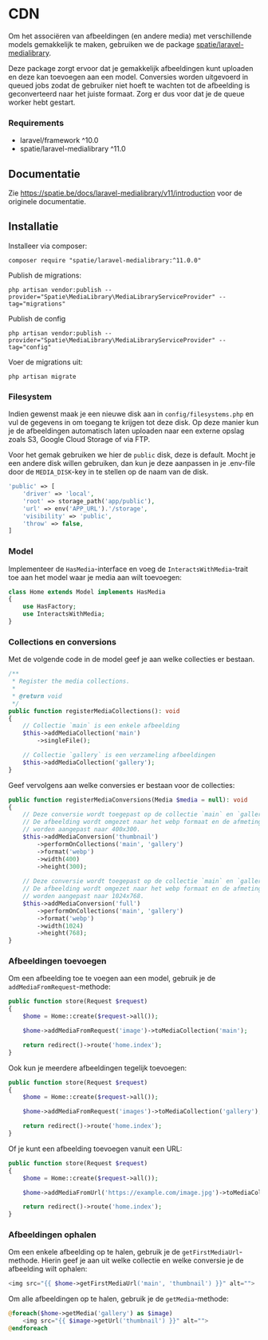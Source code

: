 # CDN
Om het associëren van afbeeldingen (en andere media) met verschillende models
gemakkelijk te maken, gebruiken we de package [spatie/laravel-medialibrary](https://github.com/spatie/laravel-medialibrary/tree/main).

Deze package zorgt ervoor dat je gemakkelijk afbeeldingen kunt uploaden en deze kan
toevoegen aan een model. Conversies worden uitgevoerd in queued jobs zodat de gebruiker
niet hoeft te wachten tot de afbeelding is geconverteerd naar het juiste formaat. Zorg
er dus voor dat je de queue worker hebt gestart.

### Requirements
- laravel/framework ^10.0   
- spatie/laravel-medialibrary ^11.0

## Documentatie
Zie https://spatie.be/docs/laravel-medialibrary/v11/introduction voor de originele documentatie.

## Installatie
Installeer via composer:
```
composer require "spatie/laravel-medialibrary:^11.0.0"
```

Publish de migrations:
```
php artisan vendor:publish --provider="Spatie\MediaLibrary\MediaLibraryServiceProvider" --tag="migrations"
```

Publish de config
```
php artisan vendor:publish --provider="Spatie\MediaLibrary\MediaLibraryServiceProvider" --tag="config"
```

Voer de migrations uit:
```
php artisan migrate
```

### Filesystem
Indien gewenst maak je een nieuwe disk aan in `config/filesystems.php` en vul
de gegevens in om toegang te krijgen tot deze disk. Op deze manier kun je de afbeeldingen
automatisch laten uploaden naar een externe opslag zoals S3, Google Cloud Storage of via FTP.

Voor het gemak gebruiken we hier de `public` disk, deze is default. Mocht je een andere disk
willen gebruiken, dan kun je deze aanpassen in je .env-file door de `MEDIA_DISK`-key in te stellen
op de naam van de disk.

```php
'public' => [
    'driver' => 'local',
    'root' => storage_path('app/public'),
    'url' => env('APP_URL').'/storage',
    'visibility' => 'public',
    'throw' => false,
]
```

### Model
Implementeer de `HasMedia`-interface en voeg de `InteractsWithMedia`-trait toe aan het model waar je media aan wilt toevoegen:

```php
class Home extends Model implements HasMedia
{
    use HasFactory;
    use InteractsWithMedia;
}
```

### Collections en conversions
Met de volgende code in de model geef je aan welke collecties 
er bestaan.

```php
/**
 * Register the media collections.
 *
 * @return void
 */
public function registerMediaCollections(): void
{
    // Collectie `main` is een enkele afbeelding
    $this->addMediaCollection('main')
        ->singleFile();

    // Collectie `gallery` is een verzameling afbeeldingen
    $this->addMediaCollection('gallery');
}
```

Geef vervolgens aan welke conversies er bestaan voor de collecties:

```php
public function registerMediaConversions(Media $media = null): void
{
    // Deze conversie wordt toegepast op de collectie `main` en `gallery`.
    // De afbeelding wordt omgezet naar het webp formaat en de afmetingen
    // worden aangepast naar 400x300.
    $this->addMediaConversion('thumbnail')
        ->performOnCollections('main', 'gallery')
        ->format('webp')
        ->width(400)
        ->height(300);
    
    // Deze conversie wordt toegepast op de collectie `main` en `gallery`.
    // De afbeelding wordt omgezet naar het webp formaat en de afmetingen
    // worden aangepast naar 1024x768.
    $this->addMediaConversion('full')
        ->performOnCollections('main', 'gallery')
        ->format('webp')
        ->width(1024)
        ->height(768);
}
```

### Afbeeldingen toevoegen
Om een afbeelding toe te voegen aan een model, gebruik je de `addMediaFromRequest`-methode:

```php
public function store(Request $request)
{
    $home = Home::create($request->all());

    $home->addMediaFromRequest('image')->toMediaCollection('main');

    return redirect()->route('home.index');
}
```

Ook kun je meerdere afbeeldingen tegelijk toevoegen:

```php
public function store(Request $request)
{
    $home = Home::create($request->all());

    $home->addMediaFromRequest('images')->toMediaCollection('gallery');

    return redirect()->route('home.index');
}
```

Of je kunt een afbeelding toevoegen vanuit een URL:

```php
public function store(Request $request)
{
    $home = Home::create($request->all());

    $home->addMediaFromUrl('https://example.com/image.jpg')->toMediaCollection('main');

    return redirect()->route('home.index');
}
```


### Afbeeldingen ophalen
Om een enkele afbeelding op te halen, gebruik je de `getFirstMediaUrl`-methode.
Hierin geef je aan uit welke collectie en welke conversie je de afbeelding wilt ophalen:

```php
<img src="{{ $home->getFirstMediaUrl('main', 'thumbnail') }}" alt="">
```

Om alle afbeeldingen op te halen, gebruik je de `getMedia`-methode:
```php
@foreach($home->getMedia('gallery') as $image)
    <img src="{{ $image->getUrl('thumbnail') }}" alt="">
@endforeach
```